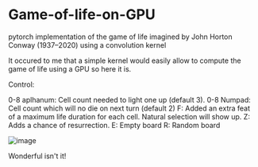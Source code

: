# Game-of-life-on-GPU
pytorch implementation of the game of life imagined by John Horton Conway (1937–2020) using a convolution kernel

It occured to me that a simple kernel would easily allow to compute the game of life using a GPU so here it is.

Control:

0-8 aplhanum: Cell count needed to light one up (default 3).
0-8 Numpad: Cell count which will no die on next turn (default 2)
F: Added an extra feat of a maximum life duration for each cell. Natural selection will show up.
Z: Adds a chance of resurrection.
E: Empty board
R: Random board

![image](https://github.com/user-attachments/assets/bfd8b2d8-9ffc-4b6e-aa1d-f8bd559c2a63)

Wonderful isn't it!
